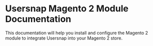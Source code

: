 # Usersnap Magento 2 Module Documentation

This documentation will help you install and configure the Magento 2 module to integrate Usersnap into your Magento 2 store.